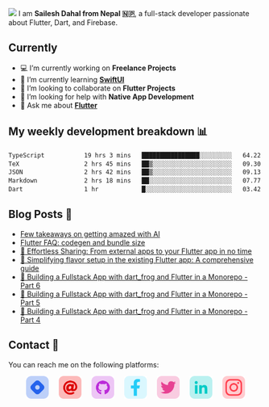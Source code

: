 <a href="https://saileshdahal.com.np"><img src="https://media.giphy.com/media/hvRJCLFzcasrR4ia7z/giphy.gif" width="20px"></a> I am **Sailesh Dahal from Nepal 🇳🇵**, a full-stack developer passionate about Flutter, Dart, and Firebase.

## Currently

- 💻 I’m currently working on **Freelance Projects**
- 🌱 I’m currently learning **[SwiftUI]([https://www.typescriptlang.org/](https://developer.apple.com/xcode/swiftui/))**
- 👯 I’m looking to collaborate on **Flutter Projects**
- 🤔 I’m looking for help with **Native App Development**
- 💬 Ask me about **[Flutter](https://flutter.dev)**

## My weekly development breakdown 📊

<!--START_SECTION:waka-->

```txt
TypeScript           19 hrs 3 mins   ████████████████░░░░░░░░░   64.22 %
TeX                  2 hrs 45 mins   ██▒░░░░░░░░░░░░░░░░░░░░░░   09.30 %
JSON                 2 hrs 42 mins   ██▒░░░░░░░░░░░░░░░░░░░░░░   09.13 %
Markdown             2 hrs 18 mins   ██░░░░░░░░░░░░░░░░░░░░░░░   07.77 %
Dart                 1 hr            █░░░░░░░░░░░░░░░░░░░░░░░░   03.42 %
```

<!--END_SECTION:waka-->

## Blog Posts 📕

<!-- BLOG-POST-LIST:START -->
- [Few takeaways on getting amazed with AI](https://saileshdahal.com.np/few-takeaways-on-getting-amazed-with-ai)
- [Flutter FAQ: codegen and bundle size](https://saileshdahal.com.np/flutter-faq-codegen-and-bundle-size)
- [🤳 Effortless Sharing: From external apps to your Flutter app in no time](https://saileshdahal.com.np/sharing-media-from-external-to-flutter-app)
- [🍰 Simplifying flavor setup in the existing Flutter app: A comprehensive guide](https://saileshdahal.com.np/flavor-setup-flutter)
- [🚀 Building a Fullstack App with dart_frog and Flutter in a Monorepo - Part 6](https://saileshdahal.com.np/building-a-fullstack-app-with-dartfrog-and-flutter-in-a-monorepo-part-6)
- [🚀 Building a Fullstack App with dart_frog and Flutter in a Monorepo - Part 5](https://saileshdahal.com.np/building-a-fullstack-app-with-dartfrog-and-flutter-in-a-monorepo-part-5)
- [🚀 Building a Fullstack App with dart_frog and Flutter in a Monorepo - Part 4](https://saileshdahal.com.np/building-a-fullstack-app-with-dartfrog-and-flutter-in-a-monorepo-part-4)
<!-- BLOG-POST-LIST:END -->

## Contact 📱

You can reach me on the following platforms:

<p style="display:flex; gap:20px; justify-content:center;">
  <a target= "_blank" href="https://saileshdahal.com.np" alt="Blog"><img height='45' src="./icons/hashnode.png"></a>
  <a target= "_blank" href="mailto:saileshbro@gmail.com" alt="Mail"><img height='45' src="./icons/email.png"></a>
  <a target= "_blank" href="https://github.com/saileshbro" alt="GitHub"><img height='45' src="./icons/github.png"></a>
  <a target= "_blank" href="https://www.facebook.com/saileshbro/" alt="Facebook"><img height='45' src="./icons/facebook.png"></a>
  <a target= "_blank" href="https://twitter.com/sail_sail30" alt="Twitter"><img height='45' src="./icons/twitter.png"></a>
  <a target= "_blank" href="https://www.linkedin.com/in/saileshbro/" alt="Linkedin"><img height='45' src="./icons/linkedin.png"></a>
  <a target= "_blank" href="https://www.instagram.com/sail_sail30" alt="Instagram"><img height='45' src="./icons/instagram.png"></a>
</p>
